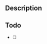 <!-- Delete todos os comentarios e coloque o texto adequado que encaixe no padrão de PRs -->
<!-- Por favor, não criar um PR ou Issue sem escolher uma Label (Tag) adequada -->
<!-- Inglês sera a lingua padrão usada para questões internas, qualquer coisa que envolva participantes externos pode ser em português -->


## Description
<!-- Describe your changes clearly and concisely -->

## Todo
<!-- Put all the checklists of things that are intended to be done before merging the PR -->
- [ ]



